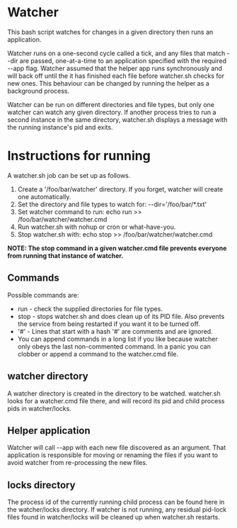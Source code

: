 # Watcher
This bash script watches for changes in a given directory then runs an application.

Watcher runs on a one-second cycle called a tick, and any files that match --dir are passed, one-at-a-time to an application specified with the required --app flag. Watcher assumed that the helper app runs synchronously and will back off until the it has finished each file before watcher.sh checks for new ones. This behaviour can be changed by running the helper as a background process.

Watcher can be run on different directories and file types, but only one watcher can watch any given directory. If another process tries to run a second instance in the same directory, watcher.sh displays a message with the running instance's pid and exits.

# Instructions for running
A watcher.sh job can be set up as follows.
1) Create a '/foo/bar/watcher' directory. If you forget, watcher will create one automatically.
2) Set the directory and file types to watch for: --dir='/foo/bar/*.txt'
3) Set watcher command to run: echo run >> /foo/bar/watcher/watcher.cmd 
4) Run watcher.sh with nohup or cron or what-have-you.
5) Stop watcher.sh with: echo stop >> /foo/bar/watcher/watcher.cmd 

**NOTE: The stop command in a given watcher.cmd file prevents everyone from running that instance of watcher.**

## Commands
Possible commands are:
* run - check the supplied directories for file types.
* stop - stops watcher.sh and does clean up of its PID file. Also prevents the service from being restarted if you want it to be turned off.
* '#' - Lines that start with a hash '#' are comments and are ignored.
* You can append commands in a long list if you like because watcher only obeys the last non-commented command. In a panic you can clobber or append a command to the watcher.cmd file.

## watcher directory
A watcher directory is created in the directory to be watched. watcher.sh looks for a watcher.cmd file there, and will record its pid and child process pids in watcher/locks.

## Helper application
Watcher will call --app with each new file discovered as an argument. That application is responsible for moving or renaming the files if you want to avoid watcher from re-processing the new files.

## locks directory
The process id of the currently running child process can be found here in the watcher/locks directory. If watcher is not running, any residual pid-lock files found in watcher/locks will be cleaned up when watcher.sh restarts.